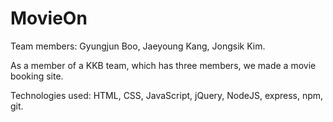 # MovieOn

Team members: Gyungjun Boo, Jaeyoung Kang, Jongsik Kim.

As a member of a KKB team, which has three members, we made a movie booking site.

Technologies used: HTML, CSS, JavaScript, jQuery, NodeJS, express, npm, git.
